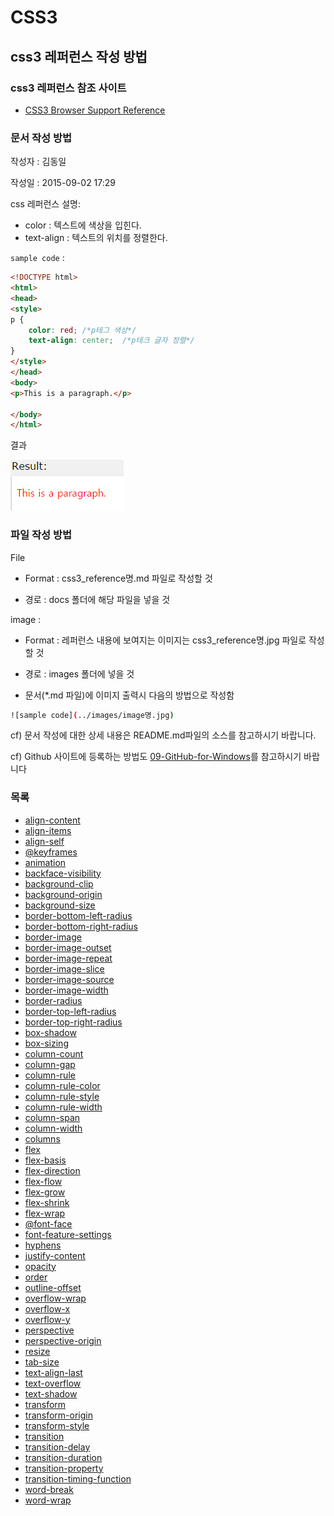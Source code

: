 # CSS3

## css3 레퍼런스 작성 방법

### css3 레퍼런스 참조 사이트
* [CSS3 Browser Support Reference](http://www.w3schools.com/cssref/css3_browsersupport.asp)

### 문서 작성 방법

작성자 : 김동일

작성일 : 2015-09-02 17:29

css 레퍼런스 설명:
- color : 텍스트에 색상을 입힌다.
- text-align : 텍스트의 위치를 정렬한다.

`sample code` :

```html
<!DOCTYPE html>
<html>
<head>
<style>
p {
    color: red; /*p테그 색상*/
    text-align: center;  /*p테크 글자 정렬*/
}
</style>
</head>
<body>
<p>This is a paragraph.</p>

</body>
</html>
```

결과

![sample code](images/sample.jpg)

### 파일 작성 방법
File

 - Format : css3_reference명.md 파일로 작성할 것

 - 경로 : docs 폴더에 해당 파일을 넣을 것

image :

 - Format : 레퍼런스 내용에 보여지는 이미지는 css3_reference명.jpg 파일로 작성할 것

 - 경로 : images 폴더에 넣을 것

 - 문서(*.md 파일)에 이미지 출력시 다음의 방법으로 작성함

```sh
![sample code](../images/image명.jpg)
```

cf) 문서 작성에 대한 상세 내용은 README.md파일의 소스를 참고하시기 바랍니다.

cf) Github 사이트에 등록하는 방법도 [09-GitHub-for-Windows](../Github/docs/09-GitHub-for-Windows.md)를 참고하시기 바랍니다

### 목록
* [align-content](docs/align-content.md)
* [align-items](docs/align-items.md)
* [align-self](docs/align-self.md)
* [@keyframes](docs/@keyframes.md)
* [animation](docs/animation.md)
* [backface-visibility](docs/backface-visibility.md)
* [background-clip](docs/background-clip.md)
* [background-origin](docs/background-origin.md)
* [background-size](docs/background-size.md)
* [border-bottom-left-radius](docs/border-bottom-left-radius.md)
* [border-bottom-right-radius](docs/border-bottom-right-radius.md)
* [border-image](docs/border-image.md)
* [border-image-outset](docs/border-image-outset.md)
* [border-image-repeat](docs/border-image-repeat.md)
* [border-image-slice](docs/border-image-slice.md)
* [border-image-source](docs/border-image-source.md)
* [border-image-width](docs/border-image-width.md)
* [border-radius](docs/border-radius.md)
* [border-top-left-radius](docs/border-top-left-radius.md)
* [border-top-right-radius](docs/border-top-right-radius.md)
* [box-shadow](docs/box-shadow.md)
* [box-sizing](docs/box-sizing.md)
* [column-count](docs/column-count.md)
* [column-gap](docs/column-gap.md)
* [column-rule](docs/column-rule.md)
* [column-rule-color](docs/column-rule-color.md)
* [column-rule-style](docs/column-rule-style.md)
* [column-rule-width](docs/column-rule-width.md)
* [column-span](docs/column-span.md)
* [column-width](docs/column-width.md)
* [columns](docs/columns.md)
* [flex](docs/flex.md)
* [flex-basis](docs/flex-basis.md)
* [flex-direction](docs/flex-direction.md)
* [flex-flow](docs/flex-flow.md)
* [flex-grow](docs/flex-grow.md)
* [flex-shrink](docs/flex-shrink.md)
* [flex-wrap](docs/flex-wrap.md)
* [@font-face](docs/@font-face.md)
* [font-feature-settings](docs/font-feature-settings.md)
* [hyphens](docs/hyphens.md)
* [justify-content](docs/justify-content.md)
* [opacity](docs/opacity.md)
* [order](docs/order.md)
* [outline-offset](docs/outline-offset.md)
* [overflow-wrap](docs/overflow-wrap.md)
* [overflow-x](docs/overflow-x.md)
* [overflow-y](docs/overflow-y.md)
* [perspective](docs/perspective.md)
* [perspective-origin](docs/perspective-origin.md)
* [resize](docs/resize.md)
* [tab-size](docs/tab-size.md)
* [text-align-last](docs/text-align-last.md)
* [text-overflow](docs/text-overflow.md)
* [text-shadow](docs/text-shadow.md)
* [transform](docs/transform.md)
* [transform-origin](docs/transform-origin.md)
* [transform-style](docs/transform-style.md)
* [transition](docs/transition.md)
* [transition-delay](docs/transition-delay.md)
* [transition-duration](docs/transition-duration.md)
* [transition-property](docs/transition-property.md)
* [transition-timing-function](docs/transition-timing-function.md)
* [word-break](docs/word-break.md)
* [word-wrap](docs/word-wrap.md)
